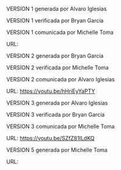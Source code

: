 VERSION 1 generada por Alvaro Iglesias

VERSION 1 verificada por Bryan García

VERSION 1 comunicada por Michelle Toma

URL: 


VERSION 2 generada por Bryan García

VERSION 2 verificada por Michelle Toma

VERSION 2 comunicada por Alvaro Iglesias

URL: https://youtu.be/hHriEyYaPTY


VERSION 3 generada por Alvaro Iglesias

VERSION 3 verificada por Bryan García

VERSION 3 comunicada por Michelle Toma

URL: https://youtu.be/SZfZ81ILdKQ


VERSION 5 generada por Michelle Toma



URL: